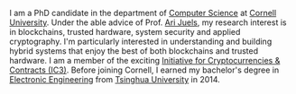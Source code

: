 I am a PhD candidate in the department of
[Computer Science](http://cs.cornell.edu) at
[Cornell University](http://www.cornell.edu/).
Under the able advice of Prof. [Ari Juels](http://arijuels.com),
my research interest is in blockchains, trusted hardware,
system security and applied cryptography.
I'm particularly interested in understanding and building hybrid systems
that enjoy the best of both blockchains and trusted hardware.
I am a member of the exciting
[Initiative for Cryptocurrencies & Contracts (IC3)](http://initc3.org/).
Before joining Cornell, I earned my bachelor's degree in
[Electronic Engineering](http://www.tsinghua.edu.cn/publish/eeen/) from
[Tsinghua University](http://www.tsinghua.edu.cn/publish/newthuen) in 2014.
